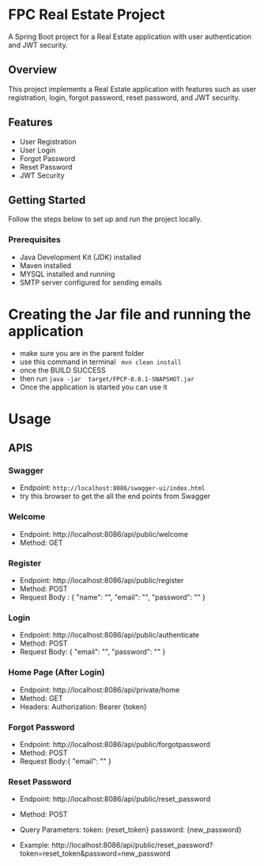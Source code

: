 # FPC Real Estate Project

A Spring Boot project for a Real Estate application with user authentication and JWT security.

## Overview

This project implements a Real Estate application with features such as user registration, login, forgot password, reset password, and JWT security.

## Features

- User Registration
- User Login
- Forgot Password
- Reset Password
- JWT Security

## Getting Started

Follow the steps below to set up and run the project locally.

### Prerequisites

- Java Development Kit (JDK) installed
- Maven installed
- MYSQL installed and running
- SMTP server configured for sending emails

# Creating the Jar file and running the application

- make sure you are in the parent folder
- use this command in terminal ` mvn clean install`
- once the BUILD SUCCESS
- then run `java -jar  target/FPCP-0.0.1-SNAPSHOT.jar`
- Once the application is started you can use it

# Usage

## APIS

### Swagger

- Endpoint: `http://localhost:8086/swagger-ui/index.html`
- try this browser to get the all the end points from Swagger


### Welcome

- Endpoint: http://localhost:8086/api/public/welcome
- Method: GET

### Register

- Endpoint: http://localhost:8086/api/public/register
- Method: POST
- Request Body : {
  "name": "",
  "email": "",
  "password": ""
  }

### Login

- Endpoint: http://localhost:8086/api/public/authenticate
- Method: POST
- Request Body: {
  "email": "",
  "password": ""
  }

### Home Page (After Login)

- Endpoint: http://localhost:8086/api/private/home
- Method: GET
- Headers: Authorization: Bearer {token}

### Forgot Password
- Endpoint: http://localhost:8086/api/public/forgotpassword
- Method: POST
- Request Body:{
                  "email": ""
              }

### Reset Password

- Endpoint: http://localhost:8086/api/public/reset_password
- Method: POST
- Query Parameters:
  token: {reset_token}
  password: {new_password}

- Example: http://localhost:8086/api/public/reset_password?token=reset_token&password=new_password
